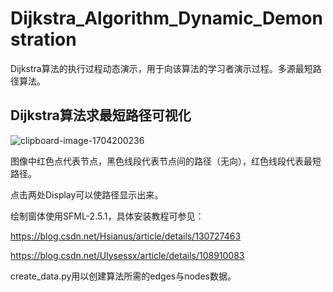 # Dijkstra_Algorithm_Dynamic_Demonstration
Dijkstra算法的执行过程动态演示，用于向该算法的学习者演示过程。多源最短路径算法。

## Dijkstra算法求最短路径可视化

![clipboard-image-1704200236](https://github.com/ZhangAilan/Dijkstra_Algorithm_Dynamic_Demonstration/assets/123959805/f150733b-ccf1-4366-a16c-df68e1e69fd5)

图像中红色点代表节点，黑色线段代表节点间的路径（无向），红色线段代表最短路径。

点击两处Display可以使路径显示出来。

绘制窗体使用SFML-2.5.1，具体安装教程可参见：

https://blog.csdn.net/Hsianus/article/details/130727463

https://blog.csdn.net/Ulysessx/article/details/108910083

create_data.py用以创建算法所需的edges与nodes数据。
